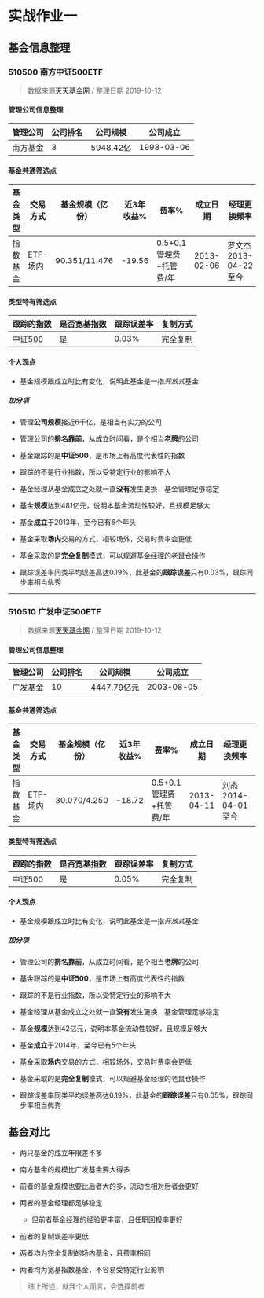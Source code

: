 # 实战作业一

## 基金信息整理

### 510500 南方中证500ETF

> 数据来源[天天基金网](https://eastmoney.com) / 整理日期 2019-10-12

#### 管理公司信息整理

管理公司|公司排名|公司规模|公司成立
----|----|----|----
南方基金|3|5948.42亿|1998-03-06

#### 基金共通筛选点

基金类型|交易方式|基金规模（亿份）|近3年收益%|费率%|成立日期|经理更换频率|经理任职回报率
----|----|----|----|----|----|----|----
指数基金|ETF-场内|90.351/11.476|-19.56|0.5+0.1<br/>管理费+托管费/年|2013-02-06|罗文杰<br/>2013-04-22至今|56.20%

#### 类型特有筛选点

跟踪的指数|是否宽基指数|跟踪误差率|复制方式
----|----|----|----
中证500|是|0.03%|完全复制

#### 个人观点

+ 基金规模跟成立时比有变化，说明此基金是一指*开放式*基金

##### 加分项

+ 管理**公司规模**接近6千亿，是相当有实力的公司

+ 管理公司的**排名靠前**，从成立时间看，是个相当**老牌**的公司

+ 基金跟踪的是**中证500**，是市场上有高度代表性的指数

+ 跟踪的不是行业指数，所以受特定行业的影响不大

+ 基金经理从基金成立之处就一直**没有**发生更换，基金管理足够稳定

+ 基金**规模**达到481亿元，说明本基金流动性较好，且规模足够大

+ 基金**成立**于2013年，至今已有*6*个年头

+ 基金采取**场内**交易的方式，相较场外，交易时费率会更低

+ 基金采取的是**完全复制**模式，可以规避基金经理的老鼠仓操作

+ 跟踪误差率同类平均误差高达0.19%，此基金的**跟踪误差**只有0.03%，跟踪同步率相当优秀

------
### 510510 广发中证500ETF

> 数据来源[天天基金网](https://eastmoney.com) / 整理日期 2019-10-12

#### 管理公司信息整理

管理公司|公司排名|公司规模|公司成立
----|----|----|----
广发基金|10|4447.79亿元|2003-08-05

#### 基金共通筛选点

基金类型|交易方式|基金规模（亿份）|近3年收益%|费率%|成立日期|经理更换频率|经理任职回报率
----|----|----|----|----|----|----|----
指数基金|ETF-场内|30.070/4.250|-18.72|0.5+0.1<br/>管理费+托管费/年|2013-04-11|刘杰<br/>2014-04-01至今|32.63%

#### 类型特有筛选点

跟踪的指数|是否宽基指数|跟踪误差率|复制方式
----|----|----|----
中证500|是|0.05%|完全复制

#### 个人观点

+ 基金规模跟成立时比有变化，说明此基金是一指*开放式*基金

##### 加分项

+ 管理公司的**排名靠前**，从成立时间看，是个相当**老牌**的公司

+ 基金跟踪的是**中证500**，是市场上有高度代表性的指数

+ 跟踪的不是行业指数，所以受特定行业的影响不大

+ 基金经理从基金成立之处就一直**没有**发生更换，基金管理足够稳定

+ 基金**规模**达到42亿元，说明本基金流动性较好，且规模足够大

+ 基金**成立**于2014年，至今已有*5*个年头

+ 基金采取**场内**交易的方式，相较场外，交易时费率会更低

+ 基金采取的是**完全复制**模式，可以规避基金经理的老鼠仓操作

+ 跟踪误差率同类平均误差高达0.19%，此基金的**跟踪误差**只有0.05%，跟踪同步率相当优秀

## 基金对比

+ 两只基金的成立年限差不多

+ 南方基金的规模比广发基金要大得多

+ 前者的基金规模也要比后者大的多，流动性相对后者会更好

+ 两者的基金经理都足够稳定

  - 但前者基金经理的经验更丰富，且任职回报率更好

+ 前者的复制误差率更低

+ 两者均为完全复制的场内基金，且费率相同

+ 两者均为宽基指数基金，不容易受特定行业影响

> 综上所述，就我个人而言，会选择前者
